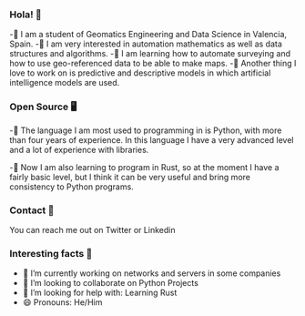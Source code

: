 ### Hola! 👋

  -🎲 I am a student of Geomatics Engineering and Data Science in Valencia, Spain.
  -🎲 I am very interested in automation mathematics as well as data structures and algorithms. 
  -🎲 I am learning how to automate surveying and how to use geo-referenced data to be able to make maps.
  -🎲 Another thing I love to work on is predictive and descriptive models in which artificial intelligence models are used.

### Open Source 🖥️

  -🎲 The language I am most used to programming in is Python, with more than four years of experience. 
     In this language I have a very advanced level and a lot of experience with libraries.
     
  -🎲 Now I am also learning to program in Rust, so at the moment I have a fairly basic level, 
     but I think it can be very useful and bring more consistency to Python programs.

### Contact 📲

  You can reach me out on Twitter or Linkedin
  
### Interesting facts 📖


  - 🔭 I’m currently working on networks and servers in some companies
  - 👯 I’m looking to collaborate on Python Projects
  - 🤔 I’m looking for help with: Learning Rust
  - 😄 Pronouns: He/Him
